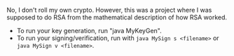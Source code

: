 No, I don't roll my own crypto. However, this was a project where I was supposed to do RSA from the mathematical description of how RSA worked.

*  To run your key generation, run "java MyKeyGen".
*  To run your signing/verification, run with ```java MySign s <filename>``` or ```java MySign v <filename>```.